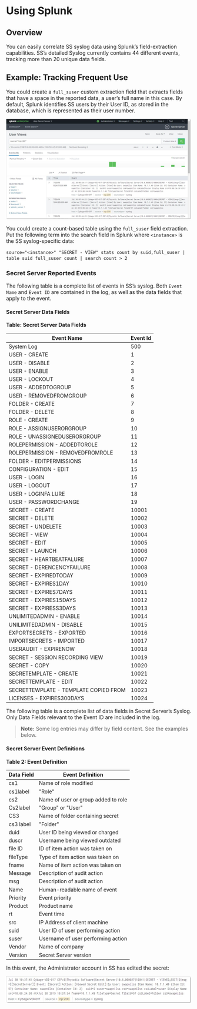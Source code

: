 [title]: # (Using Splunk)
[tags]: # (configuration)
[priority]: # (104)
# Using Splunk

## Overview

You can easily correlate SS syslog data using Splunk’s field-extraction
capabilities. SS’s detailed Syslog currently contains 44 different events,
tracking more than 20 unique data fields.

## Example: Tracking Frequent Use

You could create a `full_suser` custom extraction field that extracts fields
that have a space in the reported data, a user’s full name in this case. By
default, Splunk identifies SS users by their User ID, as stored in the database,
which is represented as their user number.

   ![](images/12.jpg)

You could create a count-based table using the `full_suser` field extraction.
Put the following term into the search field in Splunk where `<instance>` is the
SS syslog-specific data:

~~~~~~~~~~~~~~~~~~~~~~~~~~~~~~~~~~~~~~~~~~~~~~~~~~~~~~~~~~~~~~~~~~~~~~~~~~~~~~~~
source="<instance>" "SECRET - VIEW" stats count by suid,full_suser | table suid full_suser count | search count > 2
~~~~~~~~~~~~~~~~~~~~~~~~~~~~~~~~~~~~~~~~~~~~~~~~~~~~~~~~~~~~~~~~~~~~~~~~~~~~~~~~

### Secret Server Reported Events

The following table is a complete list of events in SS’s syslog. Both `Event
Name` and `Event ID` are contained in the log, as well as the data fields that
apply to the event.

#### Secret Server Data Fields

**Table: Secret Server Data Fields**

| Event Name                            | Event Id |
|---------------------------------------|----------|
| System Log                            | 500      |
| USER - CREATE                         | 1        |
| USER - DISABLE                        | 2        |
| USER - ENABLE                         | 3        |
| USER - LOCKOUT                        | 4        |
| USER - ADDEDTOGROUP                   | 5        |
| USER - REMOVEDFROMGROUP               | 6        |
| FOLDER - CREATE                       | 7        |
| FOLDER - DELETE                       | 8        |
| ROLE - CREATE                         | 9        |
| ROLE - ASSIGNUSERORGROUP              | 10       |
| ROLE - UNASSIGNEDUSERORGROUP          | 11       |
| ROLEPERMISSION - ADDEDTOROLE          | 12       |
| ROLEPERMISSION - REMOVEDFROMROLE      | 13       |
| FOLDER - EDITPERMISSIONS              | 14       |
| CONFIGURATION - EDIT                  | 15       |
| USER - LOGIN                          | 16       |
| USER - LOGOUT                         | 17       |
| USER - LOGINFA LURE                   | 18       |
| USER - PASSWORDCHANGE                 | 19       |
| SECRET - CREATE                       | 10001    |
| SECRET - DELETE                       | 10002    |
| SECRET - UNDELETE                     | 10003    |
| SECRET - VIEW                         | 10004    |
| SECRET - EDIT                         | 10005    |
| SECRET - LAUNCH                       | 10006    |
| SECRET - HEARTBEATFALURE              | 10007    |
| SECRET - DERENCENCYFAILURE            | 10008    |
| SECRET - EXPIREDTODAY                 | 10009    |
| SECRET - EXPIRES1DAY                  | 10010    |
| SECRET - EXPIRES7DAYS                 | 10011    |
| SECRET - EXPIRES15DAYS                | 10012    |
| SECRET - EXPIRESS3DAYS                | 10013    |
| UNLIMITEDADMIN - ENABLE               | 10014    |
| UNILIMITEDADMIN - DISABLE             | 10015    |
| EXPORTSECRETS - EXPORTED              | 10016    |
| IMPORTSECRETS - IMPORTED              | 10017    |
| USERAUDIT - EXPIRENOW                 | 10018    |
| SECRET - SESSION RECORDING VIEW       | 10019    |
| SECRET - COPY                         | 10020    |
| SECRETEMPLATE - CREATE                | 10021    |
| SECRETTEMPLATE - EDIT                 | 10022    |
| SECRETTEWPLATE - TEMPLATE COPIED FROM | 10023    |
| LICENSES - EXPIRES300DAYS             | 10024    |

The following table is a complete list of data fields in Secret Server’s Syslog.
Only Data Fields relevant to the Event ID are included in the log.

>   **Note:** Some log entries may differ by field content. See the examples
>   below.

#### Secret Server Event Definitions

**Table 2: Event Definition**

| Data Field | Event Definition                    |
|------------|-------------------------------------|
| cs1        | Name of role modified               |
| cs1label   | "Role"                              |
| cs2        | Name of user or group added to role |
| Cs2label   | "Group" or "User"                   |
| CS3        | Name of folder containing secret    |
| cs3 label  | "Folder"                            |
| duid       | User ID being viewed or charged     |
| duscr      | Username being viewed outdated      |
| file ID    | ID of item action was taken on      |
| fileType   | Type of item action was taken on    |
| fname      | Name of item action was taken on    |
| Message    | Description of audit action         |
| msg        | Description of audit action         |
| Name       | Human-readable name of event        |
| Priority   | Event priority                      |
| Product    | Product name                        |
| rt         | Event time                          |
| src        | IP Address of client machine        |
| suid       | User ID of user performing action   |
| suser      | Username of user performing action  |
| Vendor     | Name of company                     |
| Version    | Secret Server version               |

In this event, the Administrator account in SS has edited the secret:

   ![](images/13.jpg)